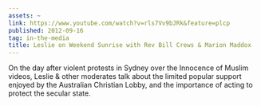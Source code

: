 ```yaml
---
assets: ~
link: https://www.youtube.com/watch?v=rls7Vv9bJRk&feature=plcp
published: 2012-09-16
tag: in-the-media
title: Leslie on Weekend Sunrise with Rev Bill Crews & Marion Maddox
---
```

On the day after violent protests in Sydney over the Innocence of Muslim videos, Leslie & other moderates talk about the limited popular support enjoyed by the Australian Christian Lobby, and the importance of acting to protect the secular state. 